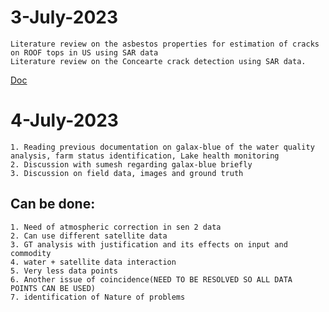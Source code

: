 # 3-July-2023
	Literature review on the asbestos properties for estimation of cracks on ROOF tops in US using SAR data
	Literature review on the Concearte crack detection using SAR data.
[Doc](PaperReviewForSAR_Rohit.docx)


# 4-July-2023
	1. Reading previous documentation on galax-blue of the water quality analysis, farm status identification, Lake health monitoring
	2. Discussion with sumesh regarding galax-blue briefly 
	3. Discussion on field data, images and ground truth
	
##  Can be done:
	1. Need of atmospheric correction in sen 2 data
	2. Can use different satellite data 
	3. GT analysis with justification and its effects on input and commodity 
	4. water + satellite data interaction
	5. Very less data points
	6. Another issue of coincidence(NEED TO BE RESOLVED SO ALL DATA  POINTS CAN BE USED)
	7. identification of Nature of problems
 
